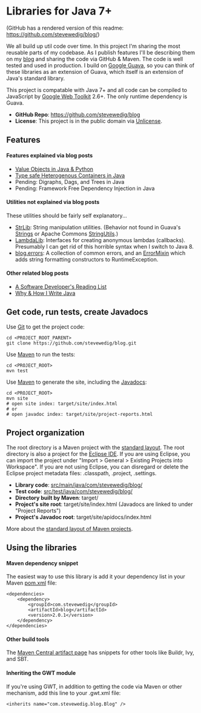 Libraries for Java 7+
=============

(GitHub has a rendered version of this readme: https://github.com/stevewedig/blog/)

We all build up util code over time. In this project I'm sharing the most reusable parts of my codebase. As I publish features I'll be describing them on my [blog](http://stevewedig.com) and sharing the code via GitHub & Maven. The code is well tested and used in production. I build on [Google Guava](https://code.google.com/p/guava-libraries/), so you can think of these libraries as an extension of Guava, which itself is an extension of Java's standard library.

This project is compatable with Java 7+ and all code can be compiled to JavaScript by [Google Web Toolkit](http://en.wikipedia.org/wiki/Google_Web_Toolkit) 2.6+. The only runtime dependency is Guava.

* **GitHub Repo**: https://github.com/stevewedig/blog
* **License**: This project is in the public domain via [Unlicense](http://unlicense.org).

## Features

#### Features explained via blog posts

* [Value Objects in Java & Python](http://stevewedig.com/2014/07/31/value-objects-in-java-and-python/)
* [Type safe Heterogenous Containers in Java](http://stevewedig.com/2014/08/28/type-safe-heterogenous-containers-in-java/)
* Pending: Digraphs, Dags, and Trees in Java
* Pending: Framework Free Dependency Injection in Java

#### Utilities not explained via blog posts

These utilities should be fairly self explanatory...

* [StrLib](https://github.com/stevewedig/blog/tree/master/src/main/java/com/stevewedig/blog/util/StrLib.java): String manipulation utilities. (Behavior not found in Guava's [Strings](https://code.google.com/p/guava-libraries/wiki/StringsExplained) or Apache Commons [StringUtils](http://commons.apache.org/proper/commons-lang/javadocs/api-release/org/apache/commons/lang3/StringUtils.html).)
* [LambdaLib](https://github.com/stevewedig/blog/tree/master/src/main/java/com/stevewedig/blog/util/LambdaLib.java): Interfaces for creating anonymous lambdas (callbacks). Presumably I can get rid of this horrible syntax when I switch to Java 8.
* [blog.errors](https://github.com/stevewedig/blog/tree/master/src/main/java/com/stevewedig/blog/errors): A collection of common errors, and an [ErrorMixin](https://github.com/stevewedig/blog/tree/master/src/main/java/com/stevewedig/blog/errors/ErrorMixin.java) which adds string formatting constructors to RuntimeException.

#### Other related blog posts

* [A Software Developer's Reading List](http://stevewedig.com/2014/02/03/software-developers-reading-list/)
* [Why & How I Write Java](http://stevewedig.com/2014/02/17/why-and-how-i-write-java/)

## Get code, run tests, create Javadocs

Use [Git](http://en.wikipedia.org/wiki/Git_(software)) to get the project code:

    cd <PROJECT_ROOT_PARENT>
    git clone https://github.com/stevewedig/blog.git

Use [Maven](http://en.wikipedia.org/wiki/Apache_Maven) to run the tests:
    
    cd <PROJECT_ROOT>
    mvn test

Use [Maven](http://en.wikipedia.org/wiki/Apache_Maven) to generate the site, including the [Javadocs](http://en.wikipedia.org/wiki/Javadoc):

    cd <PROJECT_ROOT>
    mvn site
    # open site index: target/site/index.html
    # or
    # open javadoc index: target/site/project-reports.html

## Project organization

The root directory is a Maven project with the [standard layout](https://maven.apache.org/guides/introduction/introduction-to-the-standard-directory-layout.html). The root directory is also a project for the [Eclipse IDE](http://en.wikipedia.org/wiki/Eclipse_(software)). If you are using Eclipse, you can import the project under "Import > General > Existing Projects into Workspace". If you are not using Eclipse, you can disregard or delete the Eclipse project metadata files: .classpath, .project, .settings.

* **Library code**: [src/main/java/com/stevewedig/blog/](https://github.com/stevewedig/blog/tree/master/src/main/java/com/stevewedig/blog/)
* **Test code**: [src/test/java/com/stevewedig/blog/](https://github.com/stevewedig/blog/tree/master/src/test/java/com/stevewedig/blog)
* **Directory built by Maven**: target/
* **Project's site root**: target/site/index.html (Javadocs are linked to under "Project Reports")
* **Project's Javadoc root**: target/site/apidocs/index.html

More about the [standard layout of Maven projects](https://maven.apache.org/guides/introduction/introduction-to-the-standard-directory-layout.html).

## Using the libraries

#### Maven dependency snippet

The easiest way to use this library is add it your dependency list in your Maven [pom.xml](https://maven.apache.org/guides/introduction/introduction-to-the-pom.html) file:

    <dependencies>
        <dependency>
            <groupId>com.stevewedig</groupId>
            <artifactId>blog</artifactId>
            <version>2.0.1</version>
        </dependency>
    </dependencies>

#### Other build tools

The [Maven Central artifact page](http://search.maven.org/#artifactdetails%7Ccom.stevewedig%7Cblog%7C2.0.1%7Cjar) has snippets for other tools like Buildr, Ivy, and SBT.

#### Inheriting the GWT module

If you're using GWT, in addition to getting the code via Maven or other mechanism, add this line to your .gwt.xml file:

    <inherits name="com.stevewedig.blog.Blog" />


